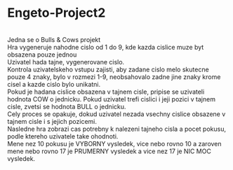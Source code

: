 # Engeto-Project2
\
Jedna se o Bulls &amp; Cows projekt\
Hra vygeneruje nahodne cislo od 1 do 9, kde kazda cislice muze byt obsazena pouze jednou\
Uzivatel hada tajne, vygenerovane cislo.\
Kontrola uzivatelskeho vstupu zajisti, aby zadane cislo melo skutecne pouze 4 znaky, bylo v rozmezi 1-9, neobsahovalo zadne jine znaky krome cisel a kazde cislo bylo unikatni.\
Pokud je hadana cislice obsazena v tajnem cisle, pripise se uzivateli hodnota COW o jednicku. Pokud uzivatel trefi cislici i jeji pozici v tajnem cisle, zvetsi se hodnota BULL o jednicku.\
Cely proces se opakuje, dokud uzivatel nezada vsechny cislice obsazene v tajnem cisle i s jejich pozicemi.\
Nasledne hra zobrazi cas potrebny k nalezeni tajneho cisla a pocet pokusu, podle ktereho uzivatele take ohodnoti.\
Mene nez 10 pokusu je VYBORNY vysledek, vice nebo rovno 10 a zaroven mene nebo rovno 17 je PRUMERNY vysledek a vice nez 17 je NIC MOC vysledek.

